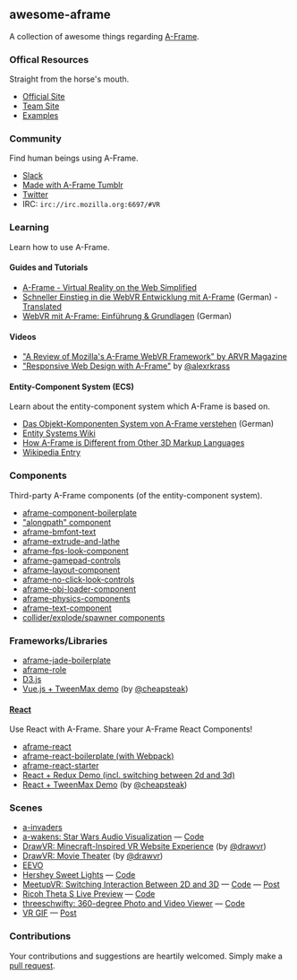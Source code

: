 ## awesome-aframe

A collection of awesome things regarding [A-Frame](https://github.com/aframevr/aframe).

### Offical Resources

Straight from the horse's mouth.

- [Official Site](https://aframe.io)
- [Team Site](http://mozvr.com)
- [Examples](https://aframe.io/examples/)

### Community

Find human beings using A-Frame.

- [Slack](http://aframevr-slack.herokuapp.com/)
- [Made with A-Frame Tumblr](http://aframevr.tumblr.com/)
- [Twitter](https://twitter.com/aframevr)
- IRC: `irc://irc.mozilla.org:6697/#VR`

### Learning

Learn how to use A-Frame.

#### Guides and Tutorials

- [A-Frame - Virtual Reality on the Web Simplified](http://ngokevin.com/blog/aframe)
- [Schneller Einstieg in die WebVR Entwicklung mit A-Frame](http://thevrjump.com/de/aframe-einstieg) (German) - [Translated](https://translate.google.com/translate?hl=en&sl=de&tl=en&u=http%3A%2F%2Fthevrjump.com%2Fde%2Faframe-system)
- [WebVR mit A-Frame: Einführung & Grundlagen](http://thevrjump.com/de/aframe-grundlagen) (German)

#### Videos

- ["A Review of Mozilla's A-Frame WebVR Framework" by ARVR Magazine](https://www.youtube.com/watch?v=4IqBLoJd0ww)
- ["Responsive Web Design with A-Frame"](https://www.youtube.com/watch?v=HogJdsepZRo) by [@alexrkrass]

#### Entity-Component System (ECS)

Learn about the entity-component system which A-Frame is based on.

- [Das Objekt-Komponenten System von A-Frame verstehen](http://thevrjump.com/de/aframe-system) (German)
- [Entity Systems Wiki](http://entity-systems.wikidot.com/)
- [How A-Frame is Different from Other 3D Markup Languages](http://ngokevin.com/blog/aframe-vs-3dml/)
- [Wikipedia Entry](https://en.wikipedia.org/wiki/Entity_component_system)

### Components

Third-party A-Frame components (of the entity-component system).

- [aframe-component-boilerplate](https://github.com/ngokevin/aframe-component-boilerplate)
- ["alongpath" component](https://jsbin.com/dasefeh/edit?html,output)
- [aframe-bmfont-text](https://github.com/mattdesl/aframe-bmfont-text)
- [aframe-extrude-and-lathe](https://github.com/JosePedroDias/aframe-extrude-and-lathe)
- [aframe-fps-look-component](https://github.com/cemkod/aframe-fps-look-component)
- [aframe-gamepad-controls](https://github.com/donmccurdy/aframe-gamepad-controls)
- [aframe-layout-component](https://github.com/ngokevin/aframe-layout-component)
- [aframe-no-click-look-controls](https://github.com/alexrkass/aframe-no-click-look-controls)
- [aframe-obj-loader-component](https://github.com/donmccurdy/aframe-obj-loader-component)
- [aframe-physics-components](https://github.com/ngokevin/aframe-physics-components)
- [aframe-text-component](https://github.com/ngokevin/aframe-text-component)
- [collider/explode/spawner components](https://github.com/dmarcos/a-invaders/tree/master/js/components)

### Frameworks/Libraries

- [aframe-jade-boilerplate](https://github.com/KevinGrandon/aframe-jade-boilerplate)
- [aframe-role](https://github.com/Popmotion/aframe-role)
- [D3.js](http://blockbuilder.org/enjalot/1fd196cd99f8d58a56d3)
- [Vue.js + TweenMax demo](http://codepen.io/cheapsteak/pen/dGXZjx?editors=101) (by [@cheapsteak])

#### [React](https://github.com/facebook/react)

Use React with A-Frame. Share your A-Frame React Components!

- [aframe-react](https://github.com/ngokevin/aframe-react)
- [aframe-react-boilerplate (with Webpack)](https://github.com/ngokevin/aframe-react-boilerplate)
- [aframe-react-starter](https://github.com/fouad/aframe-react-starter)
- [React + Redux Demo (incl. switching between 2d and 3d)](https://github.com/RSpace/aframe-meetup-example)
- [React + TweenMax Demo](http://codepen.io/cheapsteak/pen/pgbdGa?editors=001) (by [@cheapsteak])

### Scenes

- [a-invaders](https://github.com/dmarcos/a-invaders)
- [a-wakens: Star Wars Audio Visualization](https://ngokevin.github.com/a-wakens) &mdash; [Code](https://github.com/ngokevin/a-wakens)
- [DrawVR: Minecraft-Inspired VR Website Experience](http://drawvr.com/) (by [@drawvr])
- [DrawVR: Movie Theater](http://drawvr.com/theater/) (by [@drawvr])
- [EEVO](http://mhansen-dev.eevo.nyc/)
- [Hershey Sweet Lights](https://htmlpreview.github.io/?https://github.com/davexoxide/sweet-lights/blob/master/index.html) &mdash; [Code](https://github.com/davexoxide/sweet-lights/)
- [MeetupVR: Switching Interaction Between 2D and 3D](http://immersionftw.com/meetup-vr) &mdash; [Code](https://github.com/RSpace/aframe-meetup-example) &mdash; [Post](https://medium.com/immersion-for-the-win/hands-on-with-virtual-reality-using-a-frame-react-and-redux-bc66240834f7)
- [Ricoh Theta S Live Preview](https://gtk2k.github.io/aframe_theta_s_live_preview/livepreview.html) &mdash; [Code](https://github.com/gtk2k/gtk2k.github.io/tree/master/aframe_theta_s_live_preview)
- [threeschwifty: 360-degree Photo and Video Viewer](https://ngokevin.github.com/threeschwifty) &mdash; [Code](https://github.com/ngokevin/threeschwifty)
- [VR GIF](http://x627.com/vr-gif/) &mdash; [Post](http://x627.com/a-frame-is-awesome/)

### Contributions

Your contributions and suggestions are heartily welcomed. Simply make a [pull request](https://github.com/aframevr/awesome-aframe/edit/master/README.md).

[@alexrkrass]: https://github.com/alexrkass
[@cheapsteak]: https://github.com/cheapsteak/
[@drawvr]: https://www.reddit.com/user/drawvr
